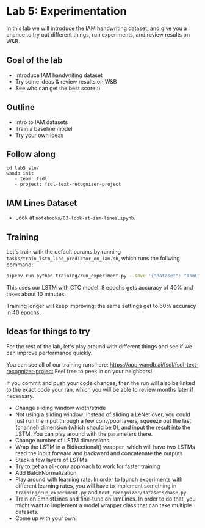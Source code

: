 # Lab 5: Experimentation

In this lab we will introduce the IAM handwriting dataset, and give you a chance to try out different things, run experiments, and review results on W&B.

## Goal of the lab
- Introduce IAM handwriting dataset
- Try some ideas & review results on W&B
- See who can get the best score :)

## Outline
- Intro to IAM datasets
- Train a baseline model
- Try your own ideas

## Follow along

```
cd lab5_sln/
wandb init
   - team: fsdl
   - project: fsdl-text-recognizer-project
```

## IAM Lines Dataset

- Look at `notebooks/03-look-at-iam-lines.ipynb`.

## Training

Let's train with the default params by running `tasks/train_lstm_line_predictor_on_iam.sh`, which runs the follwing command:

```bash
pipenv run python training/run_experiment.py --save '{"dataset": "IamLinesDataset", "model": "LineModelCtc", "network": "line_lstm_ctc"}'
```

This uses our LSTM with CTC model. 8 epochs gets accuracy of 40% and takes about 10 minutes.

Training longer will keep improving: the same settings get to 60% accuracy in 40 epochs.

## Ideas for things to try

For the rest of the lab, let's play around with different things and see if we can improve performance quickly.

You can see all of our training runs here: https://app.wandb.ai/fsdl/fsdl-text-recognizer-project
Feel free to peek in on your neighbors!

If you commit and push your code changes, then the run will also be linked to the exact code your ran, which you will be able to review months later if necessary.


- Change sliding window width/stride
- Not using a sliding window: instead of sliding a LeNet over, you could just run the input through a few conv/pool layers, squeeze out the last (channel) dimension (which should be 0), and input the result into the LSTM. You can play around with the parameters there.
- Change number of LSTM dimensions
- Wrap the LSTM in a Bidirectional() wrapper, which will have two LSTMs read the input forward and backward and concatenate the outputs
- Stack a few layers of LSTMs
- Try to get an all-conv approach to work for faster training
- Add BatchNormalization
- Play around with learning rate. In order to launch experiments with different learning rates, you will have to implement something in `training/run_experiment.py` and `text_recognizer/datasets/base.py`
- Train on EmnistLines and fine-tune on IamLines. In order to do that, you might want to implement a model wrapper class that can take multiple datasets.
- Come up with your own!

